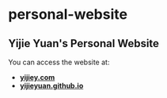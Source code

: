 # personal-website

## Yijie Yuan's Personal Website
You can access the website at:
- **[yijiey.com](https://yijiey.com)**
- **[yijieyuan.github.io](https://yijieyuan.github.io)**